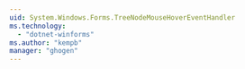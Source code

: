 ```yaml
---
uid: System.Windows.Forms.TreeNodeMouseHoverEventHandler
ms.technology: 
  - "dotnet-winforms"
ms.author: "kempb"
manager: "ghogen"
---
```

